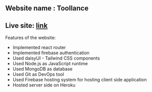 ## Website name : Toollance

## Live site: [link](https://www.google.com)

Features of the website:

- Implemented react router
- Implemented firebase authentication
- Used daisyUI - Tailwind CSS components
- Used Node.js as JavaScript runtime
- Used MongoDB as database
- Used Git as DevOps tool
- Used Firebase hosting system for hosting client side application
- Hosted server side on Heroku
